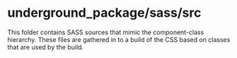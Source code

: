 # underground_package/sass/src

This folder contains SASS sources that mimic the component-class hierarchy. These files
are gathered in to a build of the CSS based on classes that are used by the build.
